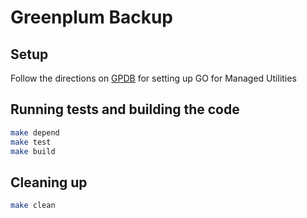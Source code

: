 # Greenplum Backup

## Setup

Follow the directions on [GPDB](https://github.com/greenplum-db/gpdb) for setting up GO for Managed Utilities

## Running tests and building the code

```bash
make depend
make test
make build
```

## Cleaning up

```bash
make clean
```